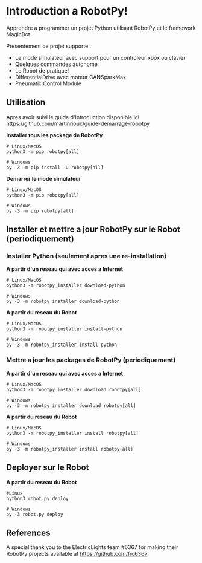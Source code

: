 # Introduction a RobotPy!

Apprendre a programmer un projet Python utilisant RobotPy et le framework MagicBot

Presentement ce projet supporte:

- Le mode simulateur avec support pour un controleur xbox ou clavier
- Quelques commandes autonome
- Le Robot de pratique!
- DifferentialDrive avec moteur CANSparkMax
- Pneumatic Control Module

## Utilisation

Apres avoir suivi le guide d'Introduction disponible ici https://github.com/martinrioux/guide-demarrage-robotpy

**Installer tous les package de RobotPy**

```
# Linux/MacOS
python3 -m pip robotpy[all]

# Windows
py -3 -m pip install -U robotpy[all]
```

**Demarrer le mode simulateur**

```
# Linux/MacOS
python3 -m pip robotpy[all]

# Windows
py -3 -m pip robotpy[all]
```

## Installer et mettre a jour RobotPy sur le Robot (periodiquement)

### Installer Python (seulement apres une re-installation)

**A partir d'un reseau qui avec acces a Internet**

```
# Linux/MacOS
python3 -m robotpy_installer download-python

# Windows
py -3 -m robotpy_installer download-python
```

**A partir du reseau du Robot**

```
# Linux/MacOS
python3 -m robotpy_installer install-python

# Windows
py -3 -m robotpy_installer install-python
```

### Mettre a jour les packages de RobotPy (periodiquement)

**A partir d'un reseau qui avec acces a Internet**

```
# Linux/MacOS
python3 -m robotpy_installer download robotpy[all]

# Windows
py -3 -m robotpy_installer download robotpy[all]
```

**A partir du reseau du Robot**

```
# Linux/MacOS
python3 -m robotpy_installer install robotpy[all]

# Windows
py -3 -m robotpy_installer install robotpy[all]
```

## Deployer sur le Robot

**A partir du reseau du Robot**

```
#Linux
python3 robot.py deploy

# Windows
py -3 robot.py deploy
```

## References

A special thank you to the ElectricLights team #6367 for making their RobotPy projects available at https://github.com/frc6367
